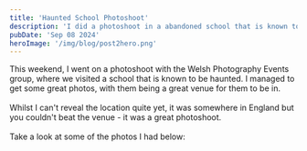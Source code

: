 ```yaml
---
title: 'Haunted School Photoshoot'
description: 'I did a photoshoot in a abandoned school that is known to be haunted.'
pubDate: 'Sep 08 2024'
heroImage: '/img/blog/post2hero.png'
---
```


This weekend, I went on a photoshoot with the Welsh Photography Events group, where we visited a school that is known to be haunted. I managed to get some great photos, with them being a great venue for them to be in.
\
\
Whilst I can't reveal the location quite yet, it was somewhere in England but you couldn't beat the venue - it was a great photoshoot.
\
\
Take a look at some of the photos I had below:
